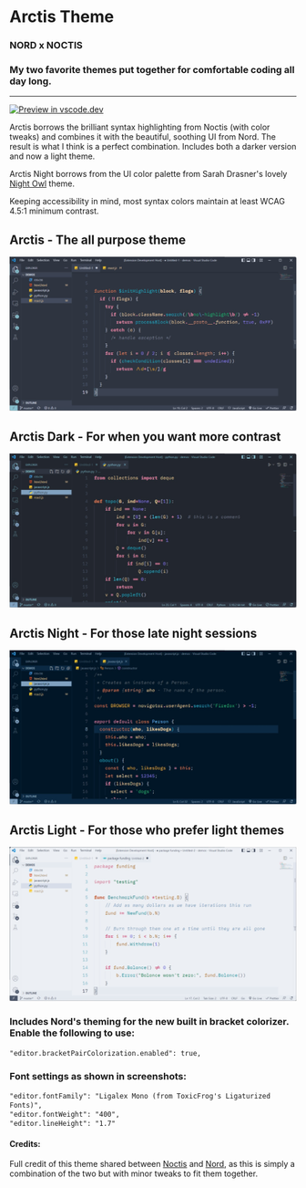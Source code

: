 # Arctis Theme

### NORD x NOCTIS

### My two favorite themes put together for comfortable coding all day long.

---

[![Preview in vscode.dev](https://img.shields.io/badge/preview%20in-vscode.dev-blue)](https://vscode.dev/theme/avidworks.arctis)

Arctis borrows the brilliant syntax highlighting from Noctis (with color tweaks) and combines it with the beautiful, soothing UI from Nord. The result is what I think is a perfect combination. Includes both a darker version and now a light theme.

Arctis Night borrows from the UI color palette from Sarah Drasner's lovely [Night Owl](https://marketplace.visualstudio.com/items?itemName=sdras.night-owl) theme.

Keeping accessibility in mind, most syntax colors maintain at least WCAG 4.5:1 minimum contrast.

## **Arctis - The all purpose theme**

![arctis](main.jpg)

## **Arctis Dark - For when you want more contrast**

![arctis dark](main-dark.jpg)

## **Arctis Night - For those late night sessions**

![arctis night](main-night.jpg)

## **Arctis Light - For those who prefer light themes**

![arctis light](main-light.jpg)

### Includes Nord's theming for the new built in bracket colorizer. Enable the following to use:

```
"editor.bracketPairColorization.enabled": true,
```

### Font settings as shown in screenshots:

```
"editor.fontFamily": "Ligalex Mono (from ToxicFrog's Ligaturized Fonts)",
"editor.fontWeight": "400",
"editor.lineHeight": "1.7"
```

#### Credits:

Full credit of this theme shared between [Noctis](https://marketplace.visualstudio.com/items?itemName=liviuschera.noctis) and [Nord](https://marketplace.visualstudio.com/items?itemName=arcticicestudio.nord-visual-studio-code), as this is simply a combination of the two but with minor tweaks to fit them together.
